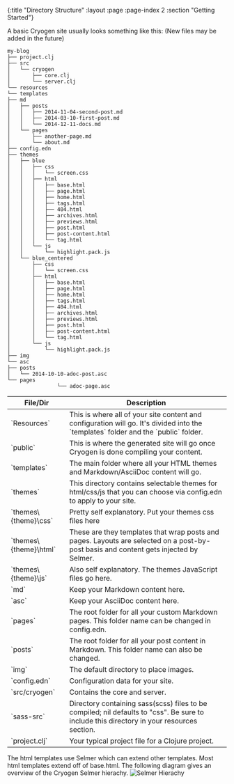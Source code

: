 {:title "Directory Structure"
 :layout :page
 :page-index 2
 :section "Getting Started"}
 
A basic Cryogen site usually looks something like this:
(New files may be added in the future)

```
my-blog
├── project.clj
├── src
│   └── cryogen
│       ├── core.clj
│       └── server.clj
└── resources
└── templates
├── md
│   ├── posts
│   │   ├── 2014-11-04-second-post.md
│   │   ├── 2014-03-10-first-post.md
│   │   └── 2014-12-11-docs.md
│   └── pages
│       ├── another-page.md
│       └── about.md
├── config.edn
├── themes
│   ├── blue
│   │   ├── css
│   │   │   └── screen.css
│   │   ├── html
│   │   │   ├── base.html
│   │   │   ├── page.html
│   │   │   ├── home.html
│   │   │   ├── tags.html
│   │   │   ├── 404.html
│   │   │   ├── archives.html
│   │   │   ├── previews.html
│   │   │   ├── post.html
│   │   │   ├── post-content.html
│   │   │   └── tag.html
│   │   └── js
│   │       └── highlight.pack.js
│   └── blue_centered
│       ├── css
│       │   └── screen.css
│       ├── html
│       │   ├── base.html
│       │   ├── page.html
│       │   ├── home.html
│       │   ├── tags.html
│       │   ├── 404.html
│       │   ├── archives.html
│       │   ├── previews.html
│       │   ├── post.html
│       │   ├── post-content.html
│       │   └── tag.html
│       └── js
│           └── highlight.pack.js
├── img
└── asc
├── posts
│   └── 2014-10-10-adoc-post.asc
└── pages
                └── adoc-page.asc
```

<table class="table table-bordered">
<thead>
<tr>
<th>File/Dir</th>
<th>Description</th>
</tr>
</thead>
<tbody>
<tr>
<td>`Resources`</td>
<td>This is where all of your site content and configuration will go. It's divided into the `templates` folder and the `public` folder.</td>
</tr>
<tr>
<td>`public`</td>
<td>This is where the generated site will go once Cryogen is done compiling your content.</td>
</tr>
<tr>
<td>`templates`</td>
<td>The main folder where all your HTML themes and Markdown/AsciiDoc content will go.</td>
</tr>
<tr>
<td>`themes`</td>
<td>This directory contains selectable themes for html/css/js that you can choose via config.edn to apply to your site.</td>
</tr>
<tr>
<td>`themes\{theme}\css`</td>
<td>Pretty self explanatory. Put your themes css files here</td>
</tr>
<tr>
<td>`themes\{theme}\html`</td>
<td>These are they templates that wrap posts and pages. Layouts are selected on a post-by-post basis and content gets injected by Selmer.
</td>
</tr>
<tr>
<td>`themes\{theme}\js`</td>
<td>Also self explanatory. The themes JavaScript files go here.</td>
</tr>
<tr>
<td>`md`</td>
<td>Keep your Markdown content here.
</td>
</tr>
<tr>
<td>`asc`</td>
<td>Keep your AsciiDoc content here.
</td>
</tr>
<tr>
<td>`pages`</td>
<td>The root folder for all your custom Markdown pages. This folder name can be changed in config.edn.</td>
</tr>
<tr>
<td>`posts`</td>
<td>The root folder for all your post content in Markdown. This folder name can also be changed.</td>
</tr>
<tr>
<td>`img`</td>
<td>The default directory to place images.</td>
</tr>
<tr>
<td>`config.edn`</td>
<td>Configuration data for your site.</td>
</tr>
<tr>
<td>`src/cryogen`</td>
<td>Contains the core and server.</td>
</tr>
<tr>
<td>`sass-src`</td>
<td>Directory containing sass(scss) files to be compiled; nil defaults to "css". Be sure to include this directory in your resources section.</td>
</tr>
<tr>
<td>`project.clj`</td>
<td>Your typical project file for a Clojure project.</td>
</tr>
</tbody>
</table>

The html templates use Selmer which can extend other templates. Most html templates extend off of base.html. The following diagram gives an overview of the Cryogen Selmer hierachy.
![Selmer Hierachy](/img/selmer-hierachy.png)
